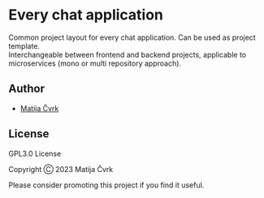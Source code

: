 # Every chat application

Common project layout for every chat application. Can be used as project template.\
Interchangeable between frontend and backend projects, applicable to microservices (mono or multi repository approach).

## Author

- [Matija Čvrk](https://www.linkedin.com/in/consultant-matija-cvrk-1388b3101/)

## License

GPL3.0 License

Copyright Ⓒ  2023 Matija Čvrk

Please consider promoting this project if you find it useful.
